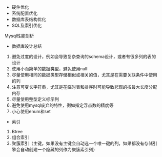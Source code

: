 - 硬件优化
- 系统配置优化
- 数据库表结构优化
- SQL及索引优化


Mysql性能剖析

- 数据库设计总结
1. 避免过度的设计，例如会导致复杂查询的schema设计，或者有很多列的表的设计
2. 使用小而简单的数据类型，避免使用null
3. 尽量使用相同的数据类型存储相似或相关的值，尤其是在需要关联条件中使用的列
4. 注意可变长字符串，尤其是在临时表和排序时可能导致悲观的按最大长度分配内存
5. 尽量使用整型定义标示列
6. 避免使用mysql废弃的特性，例如指定浮点数的精度等
7. 小心使用enum和set

- 索引
1. Btree
2. 组合索引
3. 聚簇索引（主键，如果没有主键会自动选一个唯一键的列，如果都没有存储引擎会自动创建一个隐藏的列作为聚簇索引列）
